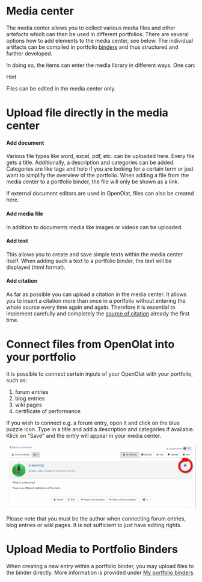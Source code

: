 # Media center

The media center allows you to collect various media files and other artefacts
which can then be used in different portfolios. There are several options how
to add elements to the media center, see below. The individual artifacts can
be compiled in portfolio [binders](My+portfolio+binders.html) and thus
structured and further developed.

In doing so, the items can enter the media library in different ways. One can:

Hint

Files can be edited in the media center only.

  

# Upload file directly in the media center

#### Add document

Various file types like word, excel, pdf, etc. can be uploaded here. Every
file gets a title. Additionally, a description and categories can be added.
Categories are like tags and help if you are looking for a certain term or
just want to simplify the overview of the portfolio. When adding a file from
the media center to a portfolio binder, the file will only be shown as a link.

If external document editors are used in OpenOlat, files can also be created
here.

#### Add media file

In addition to documents media like images or videos can be uploaded.

#### Add text

This allows you to create and save simple texts within the media center
itself. When adding such a text to a portfolio binder, the text will be
displayed (html format).

#### Add citation

As far as possible you can upload a citation in the media center. It allows
you to insert a citation more than once in a portfolio without entering the
whole source every time again and again. Therefore it is essential to
implement carefully and completely the [source of
citation](My+portfolio+binders.html#Myportfoliobinders-zitat) already the
first time.  

  

# Connect files from OpenOlat into your portfolio

It is possible to connect certain inputs of your OpenOlat with your portfolio,
such as:

  1. forum entries 
  2. blog entries
  3. wiki pages
  4. certificate of performance

If you wish to connect e.g. a forum entry, open it and click on the blue
puzzle icon. Type in a title and add a description and categories if
available. Klick on "Save" and the entry will appear in your media center.

![](assets/artefact.png)

Please note that you must be the author when connecting forum entries, blog
entries or wiki pages. It is not sufficient to just have editing rights.

# Upload Media to Portfolio Binders

When creating a new entry within a portfolio binder, you may upload files to
the binder directly. More information is provided under [My portfolio
binders](My+portfolio+binders.html).

  

  

